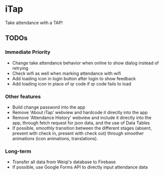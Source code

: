 # iTap

Take attendance with a TAP!

## TODOs

### Immediate Priority
- Change take attendance behavior when online to show dialog instead of retrying
- Check wifi as well when marking attendance with wifi
- Add loading icon in login button after login to show feedback
- Add loading icon in place of qr code if qr code fails to load

### Other features
- Build change password into the app
- Remove 'About iTap' webview and hardcode it directly into the app
- Remove 'Attendance History' webview and include it directly into the app, through fetch request for json data, and the use of Data Tables
- If possible, smoothly transition between the different stages (absent, present with check in, present with check out) through smoother animations (icon animations, translations).

### Long-term
- Transfer all data from Weiqi's database to Firebase
- If possible, use Google Forms API to directly input attendance data

